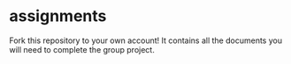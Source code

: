 # assignments
Fork this repository to your own account! It contains all the documents you will need to complete the group project.
